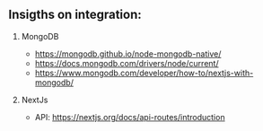 



## Insigths on integration:

1.  MongoDB

    * https://mongodb.github.io/node-mongodb-native/
    * https://docs.mongodb.com/drivers/node/current/
    * https://www.mongodb.com/developer/how-to/nextjs-with-mongodb/

2.  NextJs

    *   API: https://nextjs.org/docs/api-routes/introduction
    